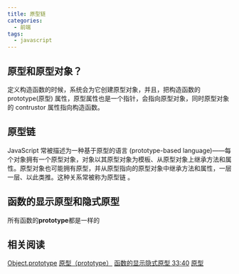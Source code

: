 ```yaml
---
title: 原型链
categories:
  - 前端
tags:
  - javascript
---
```


## 原型和原型对象？

定义构造函数的时候，系统会为它创建原型对象，并且，把构造函数的 prototype(原型) 属性，原型属性也是一个指针，会指向原型对象，同时原型对象的 contrustor 属性指向构造函数。

## 原型链

JavaScript 常被描述为一种基于原型的语言 (prototype-based language)——每个对象拥有一个原型对象，对象以其原型对象为模板、从原型对象上继承方法和属性。原型对象也可能拥有原型，并从原型指向的原型对象中继承方法和属性，一层一层、以此类推。这种关系常被称为原型链 。

## 函数的显示原型和隐式原型

所有函数的**prototype**都是一样的

## 相关阅读

[Object.prototype](https://www.zhihu.com/question/60447787)
[原型（prototype）](https://developer.mozilla.org/zh-CN/docs/Learn/JavaScript/Objects/Object_prototypes)
[函数的显示隐式原型 33:40](https://www.bilibili.com/video/BV1Mz4y1Q79G?p=17)
[原型](http://www.mollypages.org/tutorials/jsobj_full.jpg)
